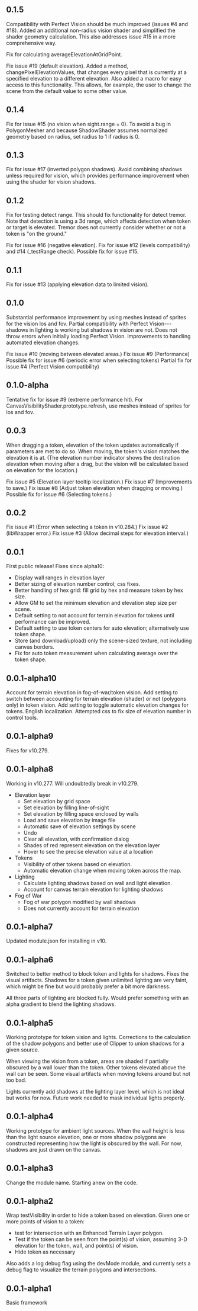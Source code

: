 ## 0.1.5
Compatibility with Perfect Vision should be much improved (issues #4 and #18). Added an additional non-radius vision shader and simplified the shader geometry calculation. This also addresses issue #15 in a more comprehensive way.

Fix for calculating averageElevationAtGridPoint.

Fix issue #19 (default elevation). Added a method, changePixelElevationValues, that changes every pixel that is currently at a specified elevation to a different elevation. Also added a macro for easy access to this functionality. This allows, for example, the user to change the scene from the default value to some other value.

## 0.1.4
Fix for issue #15 (no vision when sight.range = 0). To avoid a bug in PolygonMesher and because ShadowShader assumes normalized geometry based on radius, set radius to 1 if radius is 0.

## 0.1.3
Fix for issue #17 (inverted polygon shadows).
Avoid combining shadows unless required for vision, which provides performance improvement when using the shader for vision shadows.

## 0.1.2
Fix for testing detect range. This should fix functionality for detect tremor. Note that detection is using a 3d range, which affects detection when token or target is elevated. Tremor does not currently consider whether or not a token is "on the ground."

Fix for issue #16 (negative elevation).
Fix for issue #12 (levels compatibility) and #14 (_testRange check).
Possible fix for issue #15.

## 0.1.1
Fix for issue #13 (applying elevation data to limited vision).

## 0.1.0
Substantial performance improvement by using meshes instead of sprites for the vision los and fov. Partial compatibility with Perfect Vision---shadows in lighting is working but shadows in vision are not. Does not throw errors when initially loading Perfect Vision. Improvements to handling automated elevation changes.

Fix issue #10 (moving between elevated areas.)
Fix issue #9 (Performance)
Possible fix for issue #6 (periodic error when selecting tokens)
Partial fix for issue #4 (Perfect Vision compatibility)

## 0.1.0-alpha
Tentative fix for issue #9 (extreme performance hit). For CanvasVisibilityShader.prototype.refresh, use meshes instead of sprites for los and fov.

## 0.0.3
When dragging a token, elevation of the token updates automatically if parameters are met to do so. When moving, the token's vision matches the elevation it is at. (The elevation number indicator shows the destination elevation when moving after a drag, but the vision will be calculated based on elevation for the location.)

Fix issue #5 (Elevation layer tooltip localization.)
Fix issue #7 (Improvements to save.)
Fix issue #8 (Adjust token elevation when dragging or moving.)
Possible fix for issue #6 (Selecting tokens.)

## 0.0.2
Fix issue #1 (Error when selecting a token in v10.284.)
Fix issue #2 (libWrapper error.)
Fix issue #3 (Allow decimal steps for elevation interval.)

## 0.0.1
First public release!
Fixes since alpha10:
- Display wall ranges in elevation layer
- Better sizing of elevation number control; css fixes.
- Better handling of hex grid: fill grid by hex and measure token by hex size.
- Allow GM to set the minimum elevation and elevation step size per scene.
- Default setting to not account for terrain elevation for tokens until performance can be improved.
- Default setting to use token centers for auto elevation; alternatively use token shape.
- Store (and download/upload) only the scene-sized texture, not including canvas borders.
- Fix for auto token measurement when calculating average over the token shape.

## 0.0.1-alpha10
Account for terrain elevation in fog-of-war/token vision.
Add setting to switch between accounting for terrain elevation (shader) or not (polygons only) in token vision.
Add setting to toggle automatic elevation changes for tokens.
English localization.
Attempted css to fix size of elevation number in control tools.

## 0.0.1-alpha9
Fixes for v10.279.

## 0.0.1-alpha8
Working in v10.277. Will undoubtedly break in v10.279.

- Elevation layer
  - Set elevation by grid space
  - Set elevation by filling line-of-sight
  - Set elevation by filling space enclosed by walls
  - Load and save elevation by image file
  - Automatic save of elevation settings by scene
  - Undo
  - Clear all elevation, with confirmation dialog
  - Shades of red represent elevation on the elevation layer
  - Hover to see the precise elevation value at a location
- Tokens
  - Visibility of other tokens based on elevation.
  - Automatic elevation change when moving token across the map.
- Lighting
  - Calculate lighting shadows based on wall and light elevation.
  - Account for canvas terrain elevation for lighting shadows
- Fog of War
  - Fog of war polygon modified by wall shadows
  - Does not currently account for terrain elevation

## 0.0.1-alpha7
Updated module.json for installing in v10.

## 0.0.1-alpha6
Switched to better method to block token and lights for shadows. Fixes the visual artifacts. Shadows for a token given unlimited lighting are very faint, which might be fine but would probably prefer a bit more darkness.

All three parts of lighting are blocked fully. Would prefer something with an alpha gradient to blend the lighting shadows.

## 0.0.1-alpha5
Working prototype for token vision and lights. Corrections to the calculation of the shadow polygons and better use of Clipper to union shadows for a given source.

When viewing the vision from a token, areas are shaded if partially obscured by a wall lower than the token. Other tokens elevated above the wall can be seen. Some visual artifacts when moving tokens around but not too bad.

Lights currently add shadows at the lighting layer level, which is not ideal but works for now. Future work needed to mask individual lights properly.

## 0.0.1-alpha4
Working prototype for ambient light sources. When the wall height is less than the light source elevation, one or more shadow polygons are constructed representing how the light is obscured by the wall. For now, shadows are just drawn on the canvas.

## 0.0.1-alpha3
Change the module name. Starting anew on the code.

## 0.0.1-alpha2
Wrap testVisibility in order to hide a token based on elevation.
Given one or more points of vision to a token:
- test for intersection with an Enhanced Terrain Layer polygon.
- Test if the token can be seen from the point(s) of vision, assuming 3-D elevation for the token, wall, and point(s) of vision.
- Hide token as necessary

Also adds a log debug flag using the devMode module, and currently sets a debug flag to visualize the terrain polygons and intersections.

## 0.0.1-alpha1
Basic framework
